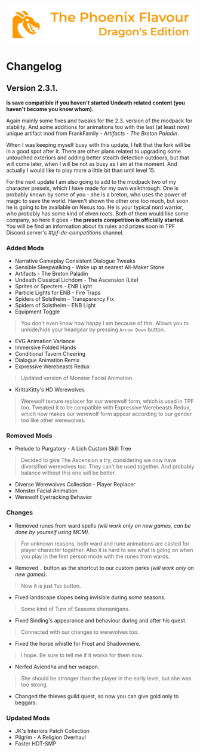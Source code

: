 ![image](images/Banner.webp)

# Changelog

## Version 2.3.1.

**Is save compatible if you haven't started Undeath related content (you haven't become you know whom).**

Again mainly some fixes and tweaks for the 2.3. version of the modpack for stability. And some additions for animations too with the last (at least now) unique artifact mod from FrankFamily - _Artifacts - The Breton Paladin_. 

When I was keeping myself busy with this update, I felt that the fork will be in a good spot after it. 
There are other plans related to upgrading some untouched exteriors and adding better stealth detection outdoors, but that will come later, 
when I will be not as busy as I am at the moment. And actually I would like to play more a little bit than until level 15.

For the next update I am also going to add to the modpack two of my character presets, which I have made for my own walkthrough.
One is probably known by some of you - she is a breton, who uses the power of magic to save the world. 
Haven't shown the other one too much, but soon he is going to be available on Nexus too. He is your typical nord warrior, who probably has some kind of elven roots. 
Both of them would like some company, so here it goes - **the presets competition is officially started**. You will be find an information about its rules and prizes soon
in TPF Discord server's _#tpf-de-competitions_ channel.

### Added Mods

* Narrative Gameplay Consistent Dialogue Tweaks
* Sensible Sleepwalking - Wake up at nearest All-Maker Stone
* Artifacts - The Breton Paladin
* Undeath Classical Lichdom - The Ascension (Lite)
* Sprites or Specters - ENB Light
* Particle Lights for ENB - Fire Traps
* Spiders of Solstheim - Transparency Fix
* Spiders of Solstheim - ENB Light
* Equipment Toggle
> You don't even know how happy I am because of this. Allows you to unhide/hide your headgear by pressing `Arrow Down` button. 
* EVG Animation Variance
* Immersive Folded Hands
* Conditional Tavern Cheering
* Dialogue Animation Remix
* Expressive Werebeasts Redux
> Updated version of Monster Facial Animation.
* KrittaKitty's HD Werewolves
> Werewolf texture replacer for our werewolf form, which is used in TPF too. Tweaked it to be compatible with Expressive Werebeasts Redux, which now makes our werewolf form appear according to our gender too like other werewolves.

### Removed Mods

* Prelude to Purgatory - A Lich Custom Skill Tree
> Decided to give The Ascension a try, considering we now have diversified werevolves too. They can't be used together. And probably balance without this one will be better.
* Diverse Werewolves Collection - Player Replacer
* Monster Facial Animation
* Werewolf Eyetracking Behavior

### Changes

* Removed runes from ward spells _(will work only on new games, can be done by yourself using MCM)_.
> For unknown reasons, both ward and rune animations are casted for player character together. Also it is hard to see what is going on when you play in the first person mode with the runes from wards.
* Removed `.` button as the shortcut to our custom perks _(will work only on new games)_.
> Now it is just `Tab` button.
* Fixed landscape slopes being invisible during some seasons.
> Some kind of Turn of Seasons shenanigans.
* Fixed Sinding's appearance and behaviour during and after his quest.
> Connected with our changes to werevolves too.
* Fixed the horse whistle for Frost and Shadowmere.
> I hope. Be sure to tell me if it works for them now.
* Nerfed Aviendha and her weapon.
> She should be stronger than the player in the early level, but she was too strong.
* Changed the thieves guild quest, so now you can give gold only to beggars.

### Updated Mods

* JK's Interiors Patch Collection
* Pilgrim - A Religion Overhaul
* Faster HDT-SMP
